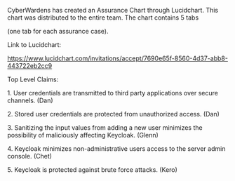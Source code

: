 CyberWardens has created an Assurance Chart through Lucidchart. This
chart was distributed to the entire team. The chart contains 5 tabs

(one tab for each assurance case).

Link to Lucidchart:

https://www.lucidchart.com/invitations/accept/7690e65f-8560-4d37-abb8-443722eb2cc9

Top Level Claims:

1\. User credentials are transmitted to third party applications over
secure channels. (Dan)

2\. Stored user credentials are protected from unauthorized access. (Dan)

3\. Sanitizing the input values from adding a new user minimizes the
possibility of maliciously affecting Keycloak. (Glenn)

4\. Keycloak minimizes non-administrative users access to the server
admin console. (Chet)

5\. Keycloak is protected against brute force attacks. (Kero)
